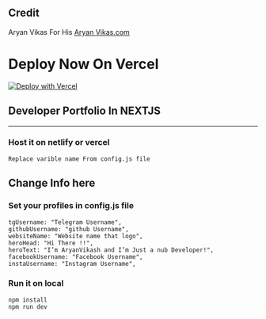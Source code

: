 ## Credit 
 Aryan Vikas For His [Aryan Vikas.com](https://github.com/aryanvikash/aryanvikash.com)

# Deploy Now On Vercel

[![Deploy with Vercel](https://vercel.co/button)](https://vercel.co/new/project?template=https://github.com/bughunter0/nuhman_pk.com)

## Developer Portfolio In NEXTJS

____
### Host it on netlify or vercel

    Replace varible name From config.js file

## Change Info here
 
### Set your profiles in config.js file

    tgUsername: "Telegram Username",
    githubUsername: "github Username",
    websiteName: "Website name that logo",
    heroHead: "Hi There !!",
    heroText: "I’m AryanVikash and I’m Just a nub Developer!",
    facebookUsername: "Facebook Username",
    instaUsername: "Instagram Username",


### Run it on local
    npm install
    npm run dev
